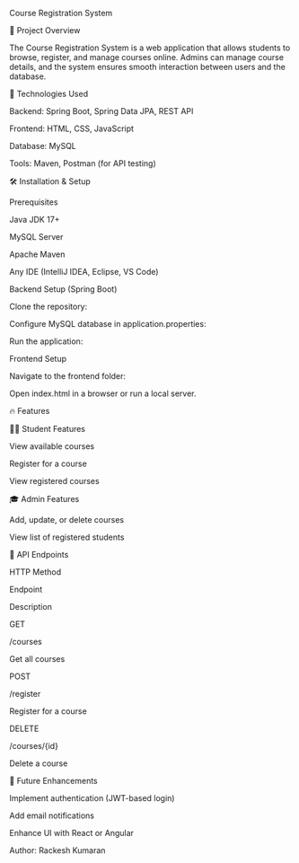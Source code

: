 Course Registration System

📌 Project Overview

The Course Registration System is a web application that allows students to browse, register, and manage courses online. Admins can manage course details, and the system ensures smooth interaction between users and the database.

🚀 Technologies Used

Backend: Spring Boot, Spring Data JPA, REST API

Frontend: HTML, CSS, JavaScript

Database: MySQL

Tools: Maven, Postman (for API testing)

🛠️ Installation & Setup

Prerequisites

Java JDK 17+

MySQL Server

Apache Maven

Any IDE (IntelliJ IDEA, Eclipse, VS Code)

Backend Setup (Spring Boot)

Clone the repository:

Configure MySQL database in application.properties:

Run the application:

Frontend Setup

Navigate to the frontend folder:

Open index.html in a browser or run a local server.

🔥 Features

🧑‍🎓 Student Features

View available courses

Register for a course

View registered courses

🎓 Admin Features

Add, update, or delete courses

View list of registered students

🔗 API Endpoints

HTTP Method

Endpoint

Description

GET

/courses

Get all courses

POST

/register

Register for a course

DELETE

/courses/{id}

Delete a course

🎯 Future Enhancements

Implement authentication (JWT-based login)

Add email notifications

Enhance UI with React or Angular

Author: Rackesh Kumaran

